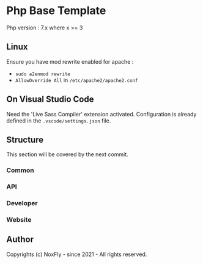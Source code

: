 # Php Base Template

Php version : 7.x where x >= 3


## Linux

Ensure you have mod rewrite enabled for apache :
* `sudo a2enmod rewrite`
* `AllowOverride All` in `/etc/apache2/apache2.conf`


## On Visual Studio Code

Need the 'Live Sass Compiler' extension activated. Configuration is already defined in the `.vscode/settings.json` file.


## Structure

This section will be covered by the next commit.

### Common


### API

### Developer

### Website



## Author

Copyrights (c) NoxFly - since 2021 - All rights reserved.